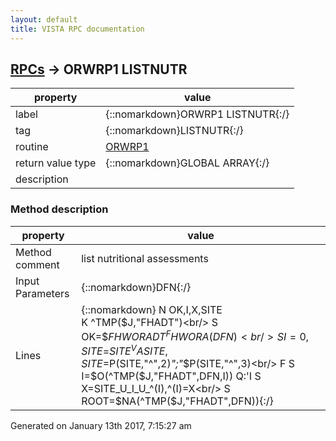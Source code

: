 ```yaml
---
layout: default
title: VISTA RPC documentation
---
```




## [RPCs](TableOfContent.md) &#8594; ORWRP1 LISTNUTR 

 property | value 
--- | --- 
 label | {::nomarkdown}ORWRP1 LISTNUTR{:/}
 tag | {::nomarkdown}LISTNUTR{:/}
 routine | [ORWRP1](http://code.osehra.org/dox/Routine_ORWRP1_source.html)
 return value type | {::nomarkdown}GLOBAL ARRAY{:/}
 description | 


### Method description

 property | value 
 --- | --- 
 Method comment | list nutritional assessments
 Input Parameters | {::nomarkdown}DFN{:/}
 Lines | {::nomarkdown} N OK,I,X,SITE<br/> K ^TMP($J,"FHADT")<br/> S OK=$$FHWORADT^FHWORA(DFN)<br/> S I=0,SITE=$$SITE^VASITE,SITE=$P(SITE,"^",2)_";"_$P(SITE,"^",3)<br/> F  S I=$O(^TMP($J,"FHADT",DFN,I)) Q:'I  S X=SITE_U_I_U_^(I),^(I)=X<br/> S ROOT=$NA(^TMP($J,"FHADT",DFN)){:/}




 Generated on January 13th 2017, 7:15:27 am